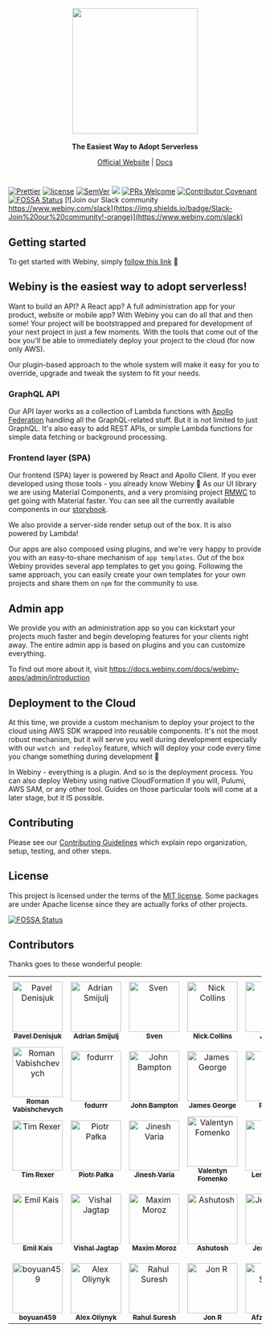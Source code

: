 <p align="center">
  <img src="./static/webiny-logo.svg" width="250">
  <br><br>
  <strong>The Easiest Way to Adopt Serverless</strong>
</p>
<p align="center">
  <a href="https://www.webiny.com">Official Website</a> |
  <a href="https://docs.webiny.com">Docs</a>
</p>

#

<p align="center">

[![Prettier](https://img.shields.io/badge/code_style-prettier-ff69b4.svg)](https://prettier.io)
[![license](https://img.shields.io/badge/license-MIT-green.svg)](https://github.com/webiny/webiny-js/blob/master/LICENSE)
[![SemVer](http://img.shields.io/:semver-2.0.0-brightgreen.svg)](http://semver.org)
![](https://img.shields.io/npm/types/scrub-js.svg)
[![PRs Welcome](https://img.shields.io/badge/PRs-welcome-brightgreen.svg)](http://makeapullrequest.com)
[![Contributor Covenant](https://img.shields.io/badge/Contributor%20Covenant-v1.4%20adopted-ff69b4.svg)](CODE_OF_CONDUCT.md)
[![FOSSA Status](https://app.fossa.io/api/projects/git%2Bgithub.com%2FWebiny%2Fwebiny-js.svg?type=shield)](https://app.fossa.io/projects/git%2Bgithub.com%2FWebiny%2Fwebiny-js?ref=badge_shield)
[![Join our Slack community https://www.webiny.com/slack](https://img.shields.io/badge/Slack-Join%20our%20community!-orange)](https://www.webiny.com/slack)

</p>

## Getting started

To get started with Webiny, simply [follow this link](https://docs.webiny.com) 🚀

## Webiny is the easiest way to adopt serverless!

Want to build an API? A React app? A full administration app for your product, website or mobile app? With Webiny you can do all that and then some! Your project will be bootstrapped and prepared for development of your next project in just a few moments. With the tools that come out of the box you'll be able to immediately deploy your project to the cloud (for now only AWS). 

Our plugin-based approach to the whole system will make it easy for you to override, upgrade and tweak the system to fit your needs. 

### GraphQL API

Our API layer works as a collection of Lambda functions with [Apollo Federation](https://www.apollographql.com/docs/apollo-server/federation/introduction/) handling all the GraphQL-related stuff. But it is not limited to just GraphQL. It's also easy to add REST APIs, or simple Lambda functions for simple data fetching or background processing.

### Frontend layer (SPA)

Our frontend (SPA) layer is powered by React and Apollo Client. If you ever developed using those tools - you already know Webiny 🙂
As our UI library we are using Material Components, and a very promising project [RMWC](https://jamesmfriedman.github.io/rmwc/) to get going with Material faster.
You can see all the currently available components in our [storybook](https://storybook.webiny.com/).

We also provide a server-side render setup out of the box. It is also powered by Lambda!

Our apps are also composed using plugins, and we're very happy to provide you with an easy-to-share mechanism of `app templates`. Out of the box Webiny provides several app templates to get you going. Following the same approach, you can easily create your own templates for your own projects and share them on `npm` for the community to use.

## Admin app

We provide you with an administration app so you can kickstart your projects much faster and begin developing features for your clients right away. The entire admin app is based on plugins and you can customize everything.

To find out more about it, visit https://docs.webiny.com/docs/webiny-apps/admin/introduction

## Deployment to the Cloud

At this time, we provide a custom mechanism to deploy your project to the cloud using AWS SDK wrapped into reusable components. It's not the most robust mechanism, but it will serve you well during development especially with our `watch and redeploy` feature, which will deploy your code every time you change something during development 🚀

In Webiny - everything is a plugin. And so is the deployment process. You can also deploy Webiny using native CloudFormation if you will, Pulumi, AWS SAM, or any other tool. Guides on those particular tools will come at a later stage, but it IS possible. 

## Contributing

Please see our [Contributing Guidelines](/docs/CONTRIBUTING.md) which explain repo organization, setup, testing, and other steps.

## License

This project is licensed under the terms of the [MIT license](/LICENSE). Some packages are under Apache license since they are actually forks of other projects.

[![FOSSA Status](https://app.fossa.io/api/projects/git%2Bgithub.com%2FWebiny%2Fwebiny-js.svg?type=large)](https://app.fossa.io/projects/git%2Bgithub.com%2FWebiny%2Fwebiny-js?ref=badge_large)

<!-- CONTREEBUTORS:START - Do not remove or modify this section -->
<!-- prettier-ignore-start -->
<!-- markdownlint-disable -->
## Contributors

Thanks goes to these wonderful people:

<table>
    <tr><td align="center">
                    <a href="https://github.com/Pavel910">
                        <img src="https://avatars1.githubusercontent.com/u/3920893?v=4" width="100px;" alt="Pavel Denisjuk"/>
                        <br />
                        <sub><b>Pavel Denisjuk</b></sub>
                    </a>
                    <br />
                </td><td align="center">
                    <a href="https://github.com/doitadrian">
                        <img src="https://avatars0.githubusercontent.com/u/5121148?v=4" width="100px;" alt="Adrian Smijulj"/>
                        <br />
                        <sub><b>Adrian Smijulj</b></sub>
                    </a>
                    <br />
                </td><td align="center">
                    <a href="https://github.com/SvenAlHamad">
                        <img src="https://avatars3.githubusercontent.com/u/3808420?v=4" width="100px;" alt="Sven"/>
                        <br />
                        <sub><b>Sven</b></sub>
                    </a>
                    <br />
                </td><td align="center">
                    <a href="https://github.com/ndcollins">
                        <img src="https://avatars0.githubusercontent.com/u/501726?v=4" width="100px;" alt="Nick Collins"/>
                        <br />
                        <sub><b>Nick Collins</b></sub>
                    </a>
                    <br />
                </td><td align="center">
                    <a href="https://github.com/JetUni">
                        <img src="https://avatars0.githubusercontent.com/u/1317221?v=4" width="100px;" alt="Jarrett"/>
                        <br />
                        <sub><b>Jarrett</b></sub>
                    </a>
                    <br />
                </td><td align="center">
                    <a href="https://github.com/enmesarru">
                        <img src="https://avatars2.githubusercontent.com/u/40731570?v=4" width="100px;" alt="Furkan KURUTAŞ"/>
                        <br />
                        <sub><b>Furkan KURUTAŞ</b></sub>
                    </a>
                    <br />
                </td></tr><tr><td align="center">
                    <a href="https://github.com/roman-vabishchevych">
                        <img src="https://avatars3.githubusercontent.com/u/4134474?v=4" width="100px;" alt="Roman Vabishchevych"/>
                        <br />
                        <sub><b>Roman Vabishchevych</b></sub>
                    </a>
                    <br />
                </td><td align="center">
                    <a href="https://github.com/fodurrr">
                        <img src="https://avatars1.githubusercontent.com/u/10008597?v=4" width="100px;" alt="fodurrr"/>
                        <br />
                        <sub><b>fodurrr</b></sub>
                    </a>
                    <br />
                </td><td align="center">
                    <a href="https://thebeast.me/about/">
                        <img src="https://avatars3.githubusercontent.com/u/418747?v=4" width="100px;" alt="John Bampton"/>
                        <br />
                        <sub><b>John Bampton</b></sub>
                    </a>
                    <br />
                </td><td align="center">
                    <a href="https://ghuser.io/jamesgeorge007">
                        <img src="https://avatars2.githubusercontent.com/u/25279263?v=4" width="100px;" alt="James George"/>
                        <br />
                        <sub><b>James George</b></sub>
                    </a>
                    <br />
                </td><td align="center">
                    <a href="https://github.com/Fsalker">
                        <img src="https://avatars1.githubusercontent.com/u/16700631?v=4" width="100px;" alt="Fsalker"/>
                        <br />
                        <sub><b>Fsalker</b></sub>
                    </a>
                    <br />
                </td><td align="center">
                    <a href="https://github.com/naokia">
                        <img src="https://avatars2.githubusercontent.com/u/5516121?v=4" width="100px;" alt="naokia"/>
                        <br />
                        <sub><b>naokia</b></sub>
                    </a>
                    <br />
                </td></tr><tr><td align="center">
                    <a href="https://github.com/tjrexer">
                        <img src="https://avatars2.githubusercontent.com/u/7013045?v=4" width="100px;" alt="Tim Rexer"/>
                        <br />
                        <sub><b>Tim Rexer</b></sub>
                    </a>
                    <br />
                </td><td align="center">
                    <a href="https://github.com/bigb123">
                        <img src="https://avatars2.githubusercontent.com/u/9221943?v=4" width="100px;" alt="Piotr Pałka"/>
                        <br />
                        <sub><b>Piotr Pałka</b></sub>
                    </a>
                    <br />
                </td><td align="center">
                    <a href="http://jinesh.varia.in">
                        <img src="https://avatars2.githubusercontent.com/u/4205770?v=4" width="100px;" alt="Jinesh Varia"/>
                        <br />
                        <sub><b>Jinesh Varia</b></sub>
                    </a>
                    <br />
                </td><td align="center">
                    <a href="https://github.com/val-fom">
                        <img src="https://avatars0.githubusercontent.com/u/17828806?v=4" width="100px;" alt="Valentyn Fomenko"/>
                        <br />
                        <sub><b>Valentyn Fomenko</b></sub>
                    </a>
                    <br />
                </td><td align="center">
                    <a href="https://github.com/Naion">
                        <img src="https://avatars3.githubusercontent.com/u/13139397?v=4" width="100px;" alt="Lenon Tolfo"/>
                        <br />
                        <sub><b>Lenon Tolfo</b></sub>
                    </a>
                    <br />
                </td><td align="center">
                    <a href="https://github.com/ahmad-reza619">
                        <img src="https://avatars3.githubusercontent.com/u/52902060?v=4" width="100px;" alt="Ahmad Reza"/>
                        <br />
                        <sub><b>Ahmad Reza</b></sub>
                    </a>
                    <br />
                </td></tr><tr><td align="center">
                    <a href="https://github.com/EmilK15">
                        <img src="https://avatars0.githubusercontent.com/u/9532882?v=4" width="100px;" alt="Emil Kais"/>
                        <br />
                        <sub><b>Emil Kais</b></sub>
                    </a>
                    <br />
                </td><td align="center">
                    <a href="https://github.com/visshaljagtap">
                        <img src="https://avatars2.githubusercontent.com/u/35190080?v=4" width="100px;" alt="Vishal Jagtap"/>
                        <br />
                        <sub><b>Vishal Jagtap</b></sub>
                    </a>
                    <br />
                </td><td align="center">
                    <a href="https://github.com/Arvisix">
                        <img src="https://avatars1.githubusercontent.com/u/13711406?v=4" width="100px;" alt="Maxim Moroz"/>
                        <br />
                        <sub><b>Maxim Moroz</b></sub>
                    </a>
                    <br />
                </td><td align="center">
                    <a href="https://ashu96.github.io/">
                        <img src="https://avatars1.githubusercontent.com/u/13612227?v=4" width="100px;" alt="Ashutosh"/>
                        <br />
                        <sub><b>Ashutosh</b></sub>
                    </a>
                    <br />
                </td><td align="center">
                    <a href="https://github.com/Jeremytijal">
                        <img src="https://avatars3.githubusercontent.com/u/40340340?v=4" width="100px;" alt="Jeremytijal"/>
                        <br />
                        <sub><b>Jeremytijal</b></sub>
                    </a>
                    <br />
                </td><td align="center">
                    <a href="https://sundeepcharan.com">
                        <img src="https://avatars3.githubusercontent.com/u/32637757?v=4" width="100px;" alt="Sundeep Charan Ramkumar"/>
                        <br />
                        <sub><b>Sundeep Charan Ramkumar</b></sub>
                    </a>
                    <br />
                </td></tr><tr><td align="center">
                    <a href="https://github.com/boyuan459">
                        <img src="https://avatars0.githubusercontent.com/u/8401511?v=4" width="100px;" alt="boyuan459"/>
                        <br />
                        <sub><b>boyuan459</b></sub>
                    </a>
                    <br />
                </td><td align="center">
                    <a href="http://alexoliynyk.me/">
                        <img src="https://avatars2.githubusercontent.com/u/10714670?v=4" width="100px;" alt="Alex Oliynyk"/>
                        <br />
                        <sub><b>Alex Oliynyk</b></sub>
                    </a>
                    <br />
                </td><td align="center">
                    <a href="https://www.linkedin.com/in/rahulsuresh98/">
                        <img src="https://avatars2.githubusercontent.com/u/22114682?v=4" width="100px;" alt="Rahul Suresh"/>
                        <br />
                        <sub><b>Rahul Suresh</b></sub>
                    </a>
                    <br />
                </td><td align="center">
                    <a href="https://github.com/jmrapp1">
                        <img src="https://avatars0.githubusercontent.com/u/376226?v=4" width="100px;" alt="Jon R"/>
                        <br />
                        <sub><b>Jon R</b></sub>
                    </a>
                    <br />
                </td><td align="center">
                    <a href="https://github.com/afzalsayed96">
                        <img src="https://avatars1.githubusercontent.com/u/14029371?v=4" width="100px;" alt="Afzal Sayed"/>
                        <br />
                        <sub><b>Afzal Sayed</b></sub>
                    </a>
                    <br />
                </td></tr>
</table>
<!-- markdownlint-enable -->
<!-- prettier-ignore-end -->

<!-- CONTREEBUTORS:END -->
